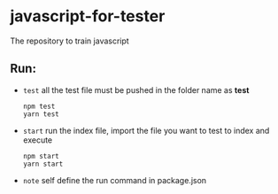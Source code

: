# javascript-for-tester
The repository to train javascript

## Run:
- `test` all the test file must be pushed in the folder name as __test__
    ```
    npm test
    yarn test
    ```
- `start` run the index file, import the file you want to test to index and execute
    ```
    npm start
    yarn start
    ```
- `note` self define the run command in package.json